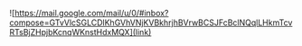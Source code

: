 ![https://mail.google.com/mail/u/0/#inbox?compose=GTvVlcSGLCDlKhGVhVNjKVBkhrjhBVrwBCSJFcBclNQqlLHkmTcvRTsBjZHpjbKcnqWKnstHdxMQX](link)
